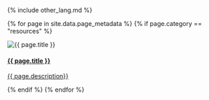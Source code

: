 {% include other_lang.md %}

{% for page in site.data.page_metadata %}
  {% if page.category == "resources" %}
<div class="card" >
    <img src="{{ page.cover }}" alt="{{ page.title }}" class="card-cover"/>
    <div class="card-info">
        <a href="{{ site.baseurl }}{{ page.path }}">
            <h4 class="card-title">{{ page.title }}</h4>
            <p class="card-description">{{ page.description}}</p>
        </a>
    </div>
</div>
  {% endif %}
{% endfor %}